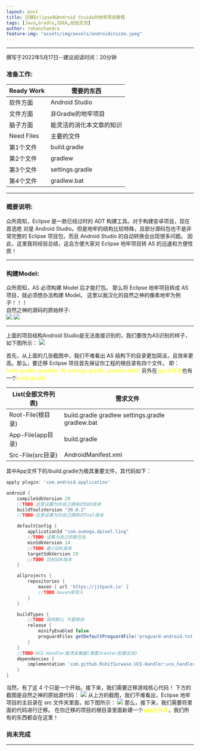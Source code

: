 ```yaml
---
layout: post
title: 迁移Eclipse到Android Stuido的地牢项目教程
tags: [Java,Gradle,IDEA,经验交流]
author: rohanchandra
feature-img: "assets/img/pexels/androidstuido.jpeg"
---
```


---
撰写于2022年5月17日--建议阅读时间：20分钟

### 准备工作:

| Ready Work |          需要的东西
|-|-  
|软件方面   | Android Studio
| 文件方面   | 非Gradle的地牢项目
| 脑子方面   | 能灵活的消化本文章的知识
| Need Files | 主要的文件 
| 第1个文件   | build.gradle
| 第2个文件   | gradlew
| 第3个文件   | settings.gradle
| 第4个文件   | gradlew.bat

---
### 概要说明:
众所周知，Eclipse 是一款已经过时的 ADT 构建工具。对于构建安卓项目，现在首选绝
对是 Android Studio。但是地牢的结构比较特殊，且部分源码包也不是非常完整的 Eclipse
项目包，而且 Android Studio 的自动转换会出现很多问题。
因此，这里我将经验总结，这会方便大家对 Eclipse 地牢项目转 AS 的迅速和方便性质！

---
### 构建Model:
众所周知，AS 必须构建 Model 后才能打包。
那么将 Eclipse 地牢项目转成 AS 项目，就必须想办法构建 Model。
这里以我汉化的自然之神的像素地牢为例子！！！  
自然之神的源码的原始样子:  
<img src="https://lingasdj.github.io/Ling-Blog/assets/img/java/deior.jpg">
<img src="https://lingasdj.github.io/Ling-Blog/assets/img/java/deior-2.jpg">

---
上面的项目结构Android Studio是无法直接识别的，我们要改为AS识别的样子，如下图所示：
<img src="https://lingasdj.github.io/Ling-Blog/assets/img/java/deior-3.jpg">

首先，从上面的几张截图中，我们不难看出 AS 结构下的目录更加简洁，且效率更
高。那么，要迁移 Eclipse 项目首先保证你工程的根目录有四个文件。
即：<font color="#ffff00">build.gradle, gradlew, 和 settings.gradle, gradlew.bat!!!</font> 另外在<font color="#ffff00">app文件夹</font>也有一个<font color="#ffff00">build.gradle</font>

| List(全部文件列表) |          需求文件
|-|-  
| Root-File(根目录) | build.gradle gradlew settings.gradle gradlew.bat
| App-File(app目录) | build.gradle
| Src-File(src目录) | AndroidManifest.xml

其中App文件下的/build.gradle为极其重要文件，其代码如下：
~~~gradle
apply plugin: 'com.android.application'

android {
    compileSdkVersion 29
    //TODO 这里设置为你自己拥有的SDK版本
    buildToolsVersion "30.0.2"
    //TODO 这里设置为你自己拥有的Tool版本

    defaultConfig {
        applicationId "com.avmoga.dpixel.ling"
        //TODO 设置为自己的新包名
        minSdkVersion 14
        //TODO 最小SDK版本
        targetSdkVersion 29
        //TODO 目标SDK版本
    }

    allprojects {
        repositories {
            maven { url 'https://jitpack.io' }
            //TODO maven库导入
        }
    }

    buildTypes {
        //TODO 保持默认 不要修改
        release {
            minifyEnabled false
            proguardFiles getDefaultProguardFile('proguard-android.txt'), 'proguard-rules.txt'
        }
    }
    //TODO UCE-Handler崩溃采集器(需要Jcenter前置支持)
    dependencies {
        implementation 'com.github.RohitSurwase.UCE-Handler:uce_handler:1.4'
    }
}
~~~

当然，有了这 4 个只是一个开始。接下来，我们需要迁移游戏核心代码！
下方的截图是自然之神的原始源代码：
<img src="https://lingasdj.github.io/Ling-Blog/assets/img/java/deior-4.jpg">
从上方的截图，我们不难看出，Eclipse 地牢项目的主目录在 src 文件夹里面，如下图所示：
<img src="https://lingasdj.github.io/Ling-Blog/assets/img/java/deior-5.jpg">
那么，接下来，我们需要将里面的代码进行迁移。
在你迁移的项目的根目录里面新建一个<font color="#ffff00">**app**文件夹</font>，我们所有的东西都会在这里！

### 尚未完成
---